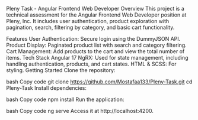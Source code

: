 Pleny Task - Angular Frontend Web Developer
Overview
This project is a technical assessment for the Angular Frontend Web Developer position at Pleny, Inc. It includes user authentication, product exploration with pagination, search, filtering by category, and basic cart functionality.

Features
User Authentication: Secure login using the DummyJSON API.
Product Display: Paginated product list with search and category filtering.
Cart Management: Add products to the cart and view the total number of items.
Tech Stack
Angular 17
NgRX: Used for state management, including handling authentication, products, and cart states.
HTML & SCSS: For styling.
Getting Started
Clone the repository:

bash
Copy code
git clone https://github.com/Mostafaa133/Pleny-Task.git
cd Pleny-Task
Install dependencies:

bash
Copy code
npm install
Run the application:

bash
Copy code
ng serve
Access it at http://localhost:4200.
